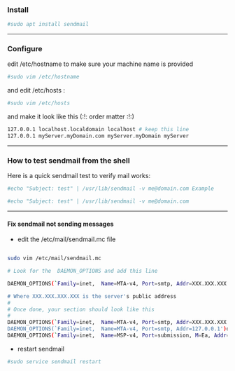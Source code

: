 

### Install

```bash
#sudo apt install sendmail
```

-----

### Configure

edit /etc/hostname to make sure your machine name is provided

```bash
#sudo vim /etc/hostname
```


and edit /etc/hosts :

```bash
#sudo vim /etc/hosts
```

and make it look like this (:!: order matter :!:)

```bash
127.0.0.1 localhost.localdomain localhost # keep this line
127.0.0.1 myServer.myDomain.com myServer.myDomain myServer 
```

------

### How to test sendmail from the shell

Here is a quick sendmail test to verify mail works:

```bash
#echo "Subject: test" | /usr/lib/sendmail -v me@domain.com Example

#echo "Subject: test" | /usr/lib/sendmail -v me@domain.com
```

-----

#### Fix sendmail not sending messages

  * edit the /etc/mail/sendmail.mc file

```bash

sudo vim /etc/mail/sendmail.mc

# Look for the  DAEMON_OPTIONS and add this line

DAEMON_OPTIONS(`Family=inet,  Name=MTA-v4, Port=smtp, Addr=XXX.XXX.XXX.XXX')dnl

# Where XXX.XXX.XXX.XXX is the server's public address
#
# Once done, your section should look like this
#
DAEMON_OPTIONS(`Family=inet,  Name=MTA-v4, Port=smtp, Addr=XXX.XXX.XXX.XXX')dnl
DAEMON_OPTIONS(`Family=inet,  Name=MTA-v4, Port=smtp, Addr=127.0.0.1')dnl
DAEMON_OPTIONS(`Family=inet,  Name=MSP-v4, Port=submission, M=Ea, Addr=127.0.0.1')dnl
```

  * restart sendmail

```bash
#sudo service sendmail restart
```
